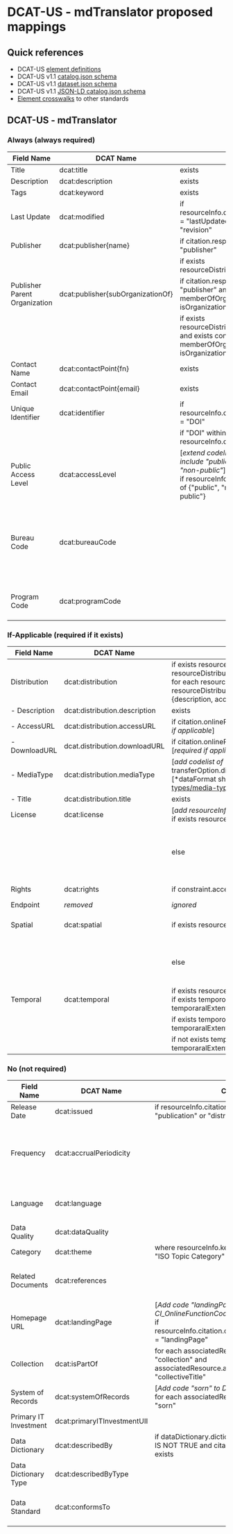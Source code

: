 # DCAT-US - mdTranslator proposed mappings
## Quick references
  - DCAT-US [element definitions](https://resources.data.gov/resources/dcat-us/)
  - DCAT-US v1.1 [catalog.json schema](https://resources.data.gov/schemas/dcat-us/v1.1/schema/catalog.json)
  - DCAT-US v1.1 [dataset.json schema](https://resources.data.gov/schemas/dcat-us/v1.1/schema/dataset.json)
  - DCAT-US v1.1 [JSON-LD catalog.json schema](https://resources.data.gov/schemas/dcat-us/v1.1/schema/catalog.jsonld)
  - [Element crosswalks](https://resources.data.gov/resources/podm-field-mapping/#field-mappings) to other standards

## DCAT-US - mdTranslator

### Always (always required)

| Field Name | DCAT Name | Condition | mdJson Source |
| --- | --- | --- | --- |
| Title | dcat:title | exists | citation.title |
| Description | dcat:description | exists | citation.abstract |
| Tags | dcat:keyword | exists | [resourceInfo.keyword.keyword[0, n] *flatten*] |
| Last Update | dcat:modified | if resourceInfo.citation.date[any].dateType = "lastUpdated" or "lastRevised" or "revision" | resourceInfo.citation.date[most recent] |
| Publisher | dcat:publisher{name} | if citation.responsibleParty.[any].role = "publisher" |  contactId -> contact.name where isOrganization IS TRUE |
| | | if exists resourceDistribution.distributor.contact | [first contact] contactId -> contact.name where isOrganization IS TRUE |
| Publisher Parent Organization | dcat:publisher{subOrganizationOf} | if citation.responsibleParty[any].role = "publisher" and exists contactId -> memberOfOrganization[0] and isOrganization is true | contactId -> contact.name |
| | | if exists resourceDistribution.distributor.contact and exists contactId -> memberOfOrganization[0] and isOrganization IS TRUE | contactId -> contact.name |
| Contact Name | dcat:contactPoint{fn} | exists | resourceInfo.pointOfContact.parties[0].contactId -> contact.name |
| Contact Email | dcat:contactPoint{email} | exists | resourceInfo.pointOfContact.parties[0].contactId -> contact.eMailList[0] |
| Unique Identifier | dcat:identifier | if resourceInfo.citation.identifier.namespace = "DOI" | resourceInfo.citation.onlineResource.uri |
| | | if "DOI" within resourceInfo.citation.onlineResource.uri | resourceInfo.citation.onlineResource.uri |
| Public Access Level | dcat:accessLevel | [*extend codelist MD_RestrictionCode to include "public",  "restricted  public", "non-public"*] <br> if resourceInfo.constraints.legal[any] one of {"public", "restricted public", "non-public"} | resourceInfo.constraints.legal[first]. Also resourceInfo.constraint.security.classification [[MD_ClassificationCode](https://mdtools.adiwg.org/#codes-page?c=iso_classification)] |
| Bureau Code | dcat:bureauCode | | [*extend role codelist to include "bureau", extend namespace codelist to include "bureauCode"*] <br> for each resourceInfo.citation.responsibleParty[any] role = "bureau" <br>contactId -> contact.identifier [*identifier must conform to https://resources.data.gov/schemas/dcat-us/v1.1/omb_bureau_codes.csv*] |
| Program Code | dcat:programCode | | [*add new element of program resourceInfo.programCode, add new codelist of programCode*] <br> resourceInfo.program[0,n] |

### If-Applicable (required if it exists)

| Field Name | DCAT Name | Condition | mdJson Source |
| --- | --- | --- | --- |
| Distribution | dcat:distribution | if exists resourceDistribution[any] and if exists resourceDistribution.distributor[any].transferOption[any].onlineOption[any].uri <br> for each resourceDistribution[0, n] where exists resourceDistribution.distributor.transferOption.onlineOption.uri then <br> {description, accessURL, downloadURL, mediaType, title} |
| - Description | dcat:distribution.description | exists | resourceDistribution.description |
| - AccessURL | dcat:distribution.accessURL | if citation.onlineResources[first occurence].uri [path ends in ".html"] [*required if applicable*] | resourceDistribution.distributor.transferOption.onlineOption.uri |
| - DownloadURL | dcat.distribution.downloadURL | if citation.onlineResources[first occurence].uri [path does not end in ".html"] [*required if applicable*] |resourceDistribution.distributor.transferOption.onlineOption.uri |
| - MediaType | dcat:distribution.mediaType | [*add codelist of "dataFormat"*] <br> transferOption.distributionFormat.formatSpecification.title [dataFormat] [*dataFormat should conform to: https://www.iana.org/assignments/media-types/media-types.xhtml*] |
| - Title | dcat:distribution.title | exists | resourceDistribution.distributor.transferOption.onlineOption.name |
| License | dcat:license | [*add resourceInfo.constraint.reference to mdEditor*] <br> if exists resourceInfo.constraint.reference[0] | resourceInfo.constraint.reference[0] <br> |
| | | else | https://creativecommons.org/publicdomain/zero/1.0/ <br> [*allows author to identify a license to use, or default to CC0 if none provided, CC0 would cover international usage as opposed to publicdomain*] <br> [*others: http://www.usa.gov/publicdomain/label/1.0/, http://opendatacommons.org/licenses/pddl/1.0*] |
| Rights | dcat:rights | if constraint.accessLevel in {"restricted public", "non-public"} | resourceInfo.constraint.releasibility.statement + " " + each constraint.releasibility.dessiminationConstraint[0, n] |
| Endpoint | *removed* | *ignored* | *ignored* |
| Spatial | dcat:spatial | if exists resourceInfo.extents[0].geographicExtents[0].boundingBox | boundingBox.eastLongitude + "," + boundingBox.southLatitude + "," + boundingBox.westLongitude + "," + boundingBox.northLatitude [*decimal degrees*] |
| | | else | if exists resourceInfo.extents[0].geographicExtents[0].geographicElement[0].type = "point" then <br> geographicElement[0].coordinate[1] + "," + geographicElement[0].coordinate[0] [*lat, long decimal degrees*] |
| Temporal | dcat:temporal | if exists resourceInfo.extent[0].temporalExtent[0] then <br> if exists tempororalExtent[0].timePeriod.startDate and exists temporaralExtent[0].timePeriod.endDate | timePeriod[0].startDate + "/" + timePeriod.endDate |
| | | if exists  tempororalExtent[0].timePeriod.startDate and not exists temporaralExtent[0].timePeriod.endDate | tempororalExtent[0].timePeriod.startDate |
| | | if not exists temporalExtent[0].timePeriod.startDate and exists temporaralExtent[0].timePeriod.endDate | tempororalExtent[0].timePeriod.endDate <br> [*may need revisiting relative to decision on date only formatting*] |

### No (not required)

| Field Name | DCAT Name | Condition | mdJson Source |
| --- | --- | --- | --- |
| Release Date | dcat:issued | if resourceInfo.citation.date[any].dateType = "publication" or "distributed" | resourceInfo.citation.date[earliest] |
| Frequency | dcat:accrualPeriodicity | | [*ISO codelist MD_maintenanceFrequency can be used and several codes intersect with accrualPeriod codelist they are partially corresponding. A column of ISO8601 code equivalents could be added to MD_maintenanceFrequency to provide the coding expected https://resources.data.gov/schemas/dcat-us/v1.1/iso8601_guidance/#accrualperiodicity, community valuation should be determined*]  |
| Language | dcat:language | | [*language codelist could be used but needs to be bound with country corresponding to the RFC 5646 format https://datatracker.ietf.org/doc/html/rfc5646, such as "en-US", community valuation should be determined* |
| Data Quality | dcat:dataQuality | | [*this is a boolean to indicate whether data "conforms" to agency standards, value seems negligble*] |
| Category | dcat:theme | where resourceInfo.keyword[any].thesaurus.title = "ISO Topic Category" | [resourceInfo.keyword.keyword[0, n] *flatten*]  |
| Related Documents | dcat:references | | associatedResource[all].resourceCitation.onlineResource[all].uri + additionalDocumentation[all].citation[all].onlineResource[all].uri [*comma separated*]|
| Homepage URL | dcat:landingPage | [*Add code "landingPage" to CI_OnlineFunctionCode*] <br> if resourceInfo.citation.onlineResource[any].function = "landingPage" | resourceInfo.citation.onlineResource.uri |
| Collection | dcat:isPartOf | for each associatedResource[0, n].initiativeType = "collection" and associatedResource.associationType = "collectiveTitle" | associatedResource.resourceCitation[0].uri |
| System of Records | dcat:systemOfRecords | [*Add code "sorn" to DS_InitiativeTypeCode*] <br> for each associatedResource[0, n].initiativeType = "sorn"   | associatedResource.resourceCitation[0].uri |
| Primary IT Investment | dcat:primaryITInvestmentUII | | [*Links data to an IT investment identifier relative to Exhibit 53 docs, community valuation should be determined*] |
| Data Dictionary | dcat:describedBy | if dataDictionary.dictionaryIncludedWithResource IS NOT TRUE and citation[0].onlineResource[0].uri exists | dataDictionary.citation[0].onlineResource[0].uri |
| Data Dictionary Type | dcat:describedByType | | [*For simplicity, leave blank implying html page, community decision needed whether to support other format types using mime type and in the form of "application/pdf"*]|
| Data Standard | dcat:conformsTo | | [*Currently not able to identify the schema standard the data conforms to, though this has been proposed. Should this be built and there is community decision to support it, then it can be mapped*] |
